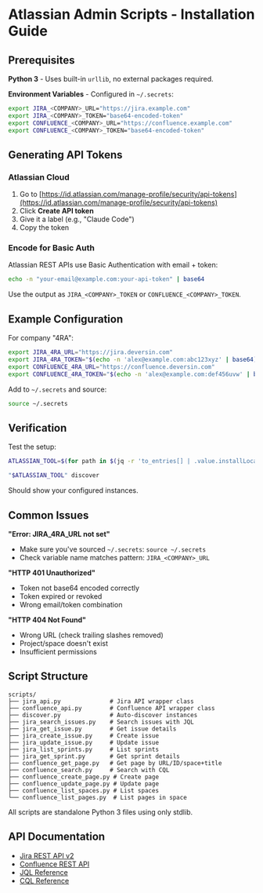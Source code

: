 # Atlassian Admin Scripts - Installation Guide

## Prerequisites

**Python 3** - Uses built-in `urllib`, no external packages required.

**Environment Variables** - Configured in `~/.secrets`:

```bash
export JIRA_<COMPANY>_URL="https://jira.example.com"
export JIRA_<COMPANY>_TOKEN="base64-encoded-token"
export CONFLUENCE_<COMPANY>_URL="https://confluence.example.com"
export CONFLUENCE_<COMPANY>_TOKEN="base64-encoded-token"
```

## Generating API Tokens

### Atlassian Cloud

1. Go to [https://id.atlassian.com/manage-profile/security/api-tokens](https://id.atlassian.com/manage-profile/security/api-tokens)
2. Click **Create API token**
3. Give it a label (e.g., "Claude Code")
4. Copy the token

### Encode for Basic Auth

Atlassian REST APIs use Basic Authentication with email + token:

```bash
echo -n "your-email@example.com:your-api-token" | base64
```

Use the output as `JIRA_<COMPANY>_TOKEN` or `CONFLUENCE_<COMPANY>_TOKEN`.

## Example Configuration

For company "4RA":

```bash
export JIRA_4RA_URL="https://jira.deversin.com"
export JIRA_4RA_TOKEN="$(echo -n 'alex@example.com:abc123xyz' | base64)"
export CONFLUENCE_4RA_URL="https://confluence.deversin.com"
export CONFLUENCE_4RA_TOKEN="$(echo -n 'alex@example.com:def456uvw' | base64)"
```

Add to `~/.secrets` and source:

```bash
source ~/.secrets
```

## Verification

Test the setup:

```bash
ATLASSIAN_TOOL=$(for path in $(jq -r 'to_entries[] | .value.installLocation + "/plugin/skills/atlassian-admin/atlassian-tool.sh"' ~/.claude/plugins/known_marketplaces.json); do [ -f "$path" ] && echo "$path" && break; done)

"$ATLASSIAN_TOOL" discover
```

Should show your configured instances.

## Common Issues

**"Error: JIRA_4RA_URL not set"**

- Make sure you've sourced `~/.secrets`: `source ~/.secrets`
- Check variable name matches pattern: `JIRA_<COMPANY>_URL`

**"HTTP 401 Unauthorized"**

- Token not base64 encoded correctly
- Token expired or revoked
- Wrong email/token combination

**"HTTP 404 Not Found"**

- Wrong URL (check trailing slashes removed)
- Project/space doesn't exist
- Insufficient permissions

## Script Structure

```
scripts/
├── jira_api.py              # Jira API wrapper class
├── confluence_api.py        # Confluence API wrapper class
├── discover.py              # Auto-discover instances
├── jira_search_issues.py    # Search issues with JQL
├── jira_get_issue.py        # Get issue details
├── jira_create_issue.py     # Create issue
├── jira_update_issue.py     # Update issue
├── jira_list_sprints.py     # List sprints
├── jira_get_sprint.py       # Get sprint details
├── confluence_get_page.py   # Get page by URL/ID/space+title
├── confluence_search.py     # Search with CQL
├── confluence_create_page.py # Create page
├── confluence_update_page.py # Update page
├── confluence_list_spaces.py # List spaces
└── confluence_list_pages.py  # List pages in space
```

All scripts are standalone Python 3 files using only stdlib.

## API Documentation

- [Jira REST API v2](https://developer.atlassian.com/cloud/jira/platform/rest/v2/)
- [Confluence REST API](https://developer.atlassian.com/cloud/confluence/rest/)
- [JQL Reference](https://support.atlassian.com/jira-software-cloud/docs/use-advanced-search-with-jira-query-language-jql/)
- [CQL Reference](https://developer.atlassian.com/server/confluence/advanced-searching-using-cql/)
